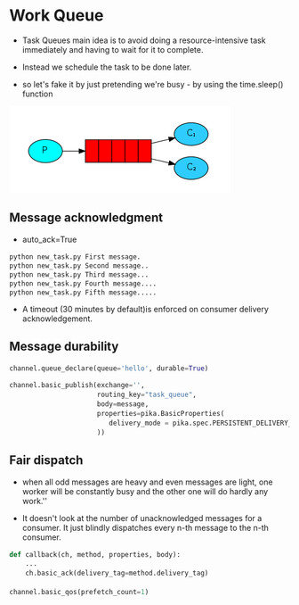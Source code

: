 # Work Queue
* Task Queues main idea is to avoid doing a resource-intensive task immediately and having to wait for it to complete.
* Instead we schedule the task to be done later.

* so let's fake it by just pretending we're busy - by using the time.sleep() function

![Work queue, one producer and two consumer](https://github.com/hojat-gazestani/openstack/blob/main/rabbitmq/pic/2-RabbitMq%20Python%20Hello%20worldi.png)


## Message acknowledgment

* auto_ack=True

```shell
python new_task.py First message.
python new_task.py Second message..
python new_task.py Third message...
python new_task.py Fourth message....
python new_task.py Fifth message.....

```

* A timeout (30 minutes by default)is enforced on consumer delivery acknowledgement.


## Message durability
```python
channel.queue_declare(queue='hello', durable=True)
```

```python
channel.basic_publish(exchange='',
                      routing_key="task_queue",
                      body=message,
                      properties=pika.BasicProperties(
                         delivery_mode = pika.spec.PERSISTENT_DELIVERY_MODE
                      ))
```

## Fair dispatch
* when all odd messages are heavy and even messages are light, one worker will be constantly busy and the other one will do hardly any work.''

* It doesn't look at the number of unacknowledged messages for a consumer. It just blindly dispatches every n-th message to the n-th consumer.

```python
def callback(ch, method, properties, body):
    ...
    ch.basic_ack(delivery_tag=method.delivery_tag)

channel.basic_qos(prefetch_count=1)
```
